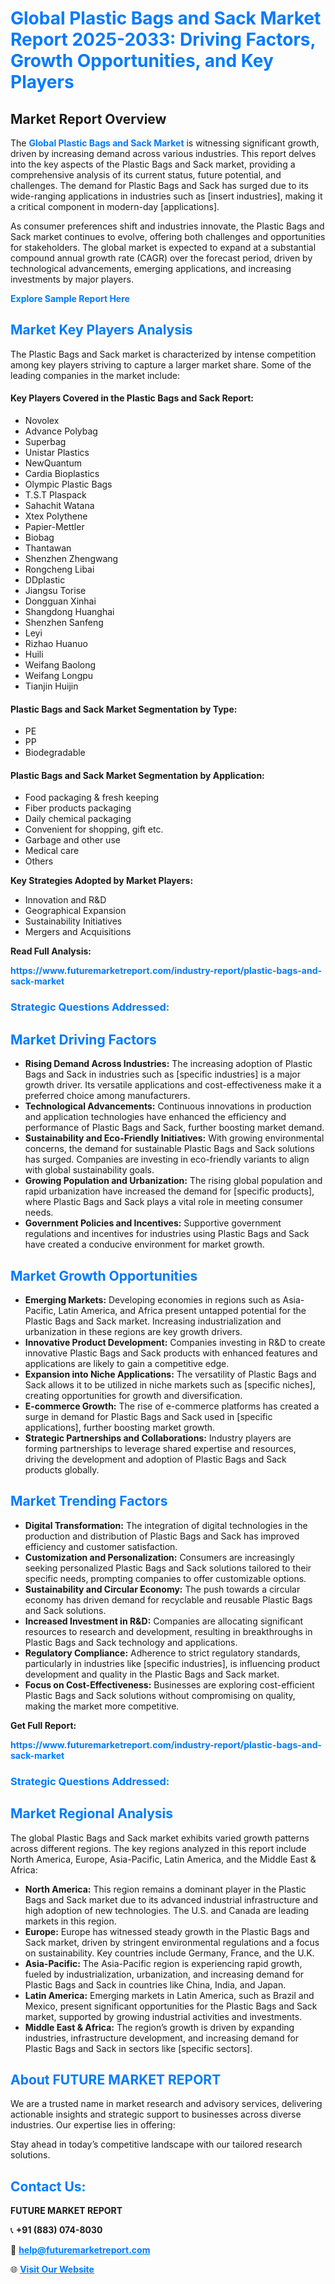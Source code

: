 <h1 style="color: #007BFF;">Global Plastic Bags and Sack Market Report 2025-2033: Driving Factors, Growth Opportunities, and Key Players</h1>

<section id="overview">
<h2>Market Report Overview</h2>
<p>The <a href="https://www.futuremarketreport.com/industry-report/plastic-bags-and-sack-market" style="color: #007BFF; text-decoration: none;"><strong>Global Plastic Bags and Sack Market</strong></a> is witnessing significant growth, driven by increasing demand across various industries. This report delves into the key aspects of the Plastic Bags and Sack market, providing a comprehensive analysis of its current status, future potential, and challenges. The demand for Plastic Bags and Sack has surged due to its wide-ranging applications in industries such as [insert industries], making it a critical component in modern-day [applications].</p>
<p>As consumer preferences shift and industries innovate, the Plastic Bags and Sack market continues to evolve, offering both challenges and opportunities for stakeholders. The global market is expected to expand at a substantial compound annual growth rate (CAGR) over the forecast period, driven by technological advancements, emerging applications, and increasing investments by major players.</p>
</section>

<section id="overview">
<p><a href="https://www.futuremarketreport.com/request-sample/reportId=90652" style="color: #007BFF; text-decoration: none;"><strong>Explore Sample Report Here</strong></a></p>
</section>

<section id="key-players">
<h2 style="color: #007BFF;">Market Key Players Analysis</h2>
<p>The Plastic Bags and Sack market is characterized by intense competition among key players striving to capture a larger market share. Some of the leading companies in the market include:</p>
<h4>Key Players Covered in the Plastic Bags and Sack Report:</h4>
<ul><li>Novolex</li><li>Advance Polybag</li><li>Superbag</li><li>Unistar Plastics</li><li>NewQuantum</li><li>Cardia Bioplastics</li><li>Olympic Plastic Bags</li><li>T.S.T Plaspack</li><li>Sahachit Watana</li><li>Xtex Polythene</li><li>Papier-Mettler</li><li>Biobag</li><li>Thantawan</li><li>Shenzhen Zhengwang</li><li>Rongcheng Libai</li><li>DDplastic</li><li>Jiangsu Torise</li><li>Dongguan Xinhai</li><li>Shangdong Huanghai</li><li>Shenzhen Sanfeng</li><li>Leyi</li><li>Rizhao Huanuo</li><li>Huili</li><li>Weifang Baolong</li><li>Weifang Longpu</li><li>Tianjin Huijin</li></ul>
<h4>Plastic Bags and Sack Market Segmentation by Type:</h4>
<ul><li>PE</li><li>PP</li><li>Biodegradable</li></ul>

<h4>Plastic Bags and Sack Market Segmentation by Application:</h4>
<ul><li>Food packaging &amp; fresh keeping</li><li>Fiber products packaging</li><li>Daily chemical packaging</li><li>Convenient for shopping, gift etc.</li><li>Garbage and other use</li><li>Medical care</li><li>Others</li></ul>
<p><strong>Key Strategies Adopted by Market Players:</strong></p>
<ul>
<li>Innovation and R&D</li>
<li>Geographical Expansion</li>
<li>Sustainability Initiatives</li>
<li>Mergers and Acquisitions</li>
</ul>
</section>

<section>
<p><strong>Read Full Analysis: </strong></p><a href="https://www.futuremarketreport.com/industry-report/plastic-bags-and-sack-market" style="color: #007BFF; text-decoration: none;"><strong>https://www.futuremarketreport.com/industry-report/plastic-bags-and-sack-market</strong></a>
<h3 style="color: #007BFF;">Strategic Questions Addressed:</h3>
</section>

<section id="driving-factors">
<h2 style="color: #007BFF;">Market Driving Factors</h2>
<ul>
<li><strong>Rising Demand Across Industries:</strong> The increasing adoption of Plastic Bags and Sack in industries such as [specific industries] is a major growth driver. Its versatile applications and cost-effectiveness make it a preferred choice among manufacturers.</li>
<li><strong>Technological Advancements:</strong> Continuous innovations in production and application technologies have enhanced the efficiency and performance of Plastic Bags and Sack, further boosting market demand.</li>
<li><strong>Sustainability and Eco-Friendly Initiatives:</strong> With growing environmental concerns, the demand for sustainable Plastic Bags and Sack solutions has surged. Companies are investing in eco-friendly variants to align with global sustainability goals.</li>
<li><strong>Growing Population and Urbanization:</strong> The rising global population and rapid urbanization have increased the demand for [specific products], where Plastic Bags and Sack plays a vital role in meeting consumer needs.</li>
<li><strong>Government Policies and Incentives:</strong> Supportive government regulations and incentives for industries using Plastic Bags and Sack have created a conducive environment for market growth.</li>
</ul>
</section>

<section id="growth-opportunities">
<h2 style="color: #007BFF;">Market Growth Opportunities</h2>
<ul>
<li><strong>Emerging Markets:</strong> Developing economies in regions such as Asia-Pacific, Latin America, and Africa present untapped potential for the Plastic Bags and Sack market. Increasing industrialization and urbanization in these regions are key growth drivers.</li>
<li><strong>Innovative Product Development:</strong> Companies investing in R&D to create innovative Plastic Bags and Sack products with enhanced features and applications are likely to gain a competitive edge.</li>
<li><strong>Expansion into Niche Applications:</strong> The versatility of Plastic Bags and Sack allows it to be utilized in niche markets such as [specific niches], creating opportunities for growth and diversification.</li>
<li><strong>E-commerce Growth:</strong> The rise of e-commerce platforms has created a surge in demand for Plastic Bags and Sack used in [specific applications], further boosting market growth.</li>
<li><strong>Strategic Partnerships and Collaborations:</strong> Industry players are forming partnerships to leverage shared expertise and resources, driving the development and adoption of Plastic Bags and Sack products globally.</li>
</ul>
</section>

<section id="trending-factors">
<h2 style="color: #007BFF;">Market Trending Factors</h2>
<ul>
<li><strong>Digital Transformation:</strong> The integration of digital technologies in the production and distribution of Plastic Bags and Sack has improved efficiency and customer satisfaction.</li>
<li><strong>Customization and Personalization:</strong> Consumers are increasingly seeking personalized Plastic Bags and Sack solutions tailored to their specific needs, prompting companies to offer customizable options.</li>
<li><strong>Sustainability and Circular Economy:</strong> The push towards a circular economy has driven demand for recyclable and reusable Plastic Bags and Sack solutions.</li>
<li><strong>Increased Investment in R&D:</strong> Companies are allocating significant resources to research and development, resulting in breakthroughs in Plastic Bags and Sack technology and applications.</li>
<li><strong>Regulatory Compliance:</strong> Adherence to strict regulatory standards, particularly in industries like [specific industries], is influencing product development and quality in the Plastic Bags and Sack market.</li>
<li><strong>Focus on Cost-Effectiveness:</strong> Businesses are exploring cost-efficient Plastic Bags and Sack solutions without compromising on quality, making the market more competitive.</li>
</ul>
</section>

<section>
<p><strong>Get Full Report: </strong></p><a href="https://www.futuremarketreport.com/industry-report/plastic-bags-and-sack-market" style="color: #007BFF; text-decoration: none;"><strong>https://www.futuremarketreport.com/industry-report/plastic-bags-and-sack-market</strong></a>
<h3 style="color: #007BFF;">Strategic Questions Addressed:</h3>
</section>


<section id="regional-analysis">
<h2 style="color: #007BFF;">Market Regional Analysis</h2>
<p>The global Plastic Bags and Sack market exhibits varied growth patterns across different regions. The key regions analyzed in this report include North America, Europe, Asia-Pacific, Latin America, and the Middle East & Africa:</p>
<ul>
<li><strong>North America:</strong> This region remains a dominant player in the Plastic Bags and Sack market due to its advanced industrial infrastructure and high adoption of new technologies. The U.S. and Canada are leading markets in this region.</li>
<li><strong>Europe:</strong> Europe has witnessed steady growth in the Plastic Bags and Sack market, driven by stringent environmental regulations and a focus on sustainability. Key countries include Germany, France, and the U.K.</li>
<li><strong>Asia-Pacific:</strong> The Asia-Pacific region is experiencing rapid growth, fueled by industrialization, urbanization, and increasing demand for Plastic Bags and Sack in countries like China, India, and Japan.</li>
<li><strong>Latin America:</strong> Emerging markets in Latin America, such as Brazil and Mexico, present significant opportunities for the Plastic Bags and Sack market, supported by growing industrial activities and investments.</li>
<li><strong>Middle East & Africa:</strong> The region’s growth is driven by expanding industries, infrastructure development, and increasing demand for Plastic Bags and Sack in sectors like [specific sectors].</li>
</ul>
</section>

<footer>
<h2 style="color: #007BFF;">About FUTURE MARKET REPORT</h2>
<p>We are a trusted name in market research and advisory services, delivering actionable insights and strategic support to businesses across diverse industries. Our expertise lies in offering:</p>

<p>Stay ahead in today’s competitive landscape with our tailored research solutions.</p>

<h2 style="color: #007BFF;">Contact Us:</h2>
<p><strong>FUTURE MARKET REPORT</strong></p>
<p>📞 <strong>+91 (883) 074-8030</strong></p>
<p>📧 <strong><a href="mailto:help@futuremarketreport.com" style="color: #007BFF;">help@futuremarketreport.com</a></strong></p>
<p>🌐 <strong><a href="https://www.futuremarketreport.com/" style="color: #007BFF;">Visit Our Website</a></strong></p>
</footer>